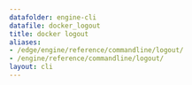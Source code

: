 ```yaml
---
datafolder: engine-cli
datafile: docker_logout
title: docker logout
aliases:
- /edge/engine/reference/commandline/logout/
- /engine/reference/commandline/logout/
layout: cli
---
```


<!--
This page is automatically generated from Docker's source code. If you want to
suggest a change to the text that appears here, open a ticket or pull request
in the source repository on GitHub:

https://github.com/docker/cli
-->
